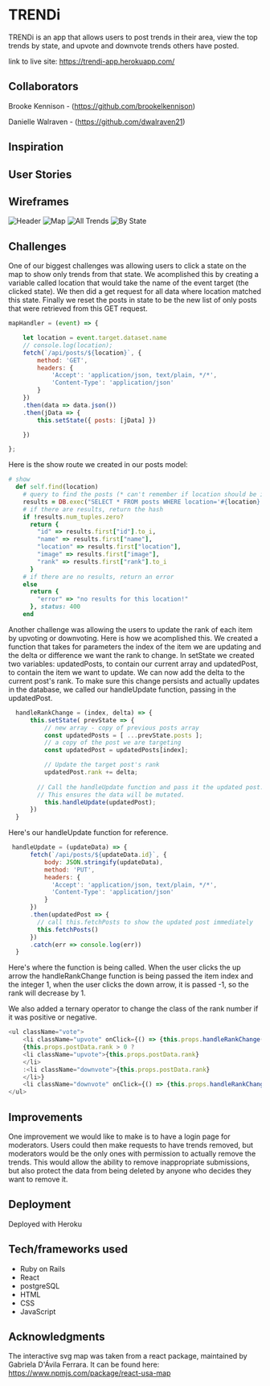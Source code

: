 # TRENDi

TRENDi is an app that allows users to post trends in their area, view the top trends by state, and upvote and downvote trends others have posted.

link to live site: https://trendi-app.herokuapp.com/

## Collaborators
Brooke Kennison - (https://github.com/brookelkennison)

Danielle Walraven - (https://github.com/dwalraven21)

## Inspiration

## User Stories

## Wireframes
![Header](1.png)
![Map](2.png)
![All Trends](3.png)
![By State](4.png)

## Challenges

One of our biggest challenges was allowing users to click a state on the map to show only trends from that state. We acomplished this by creating a variable called location that would take the name of the event target (the clicked state). We then did a get request for all data where location matched this state. Finally we reset the posts in state to be the new list of only posts that were retrieved from this GET request. 

```JavaScript
mapHandler = (event) => {

	let location = event.target.dataset.name
	// console.log(location);
	fetch(`/api/posts/${location}`, {
		method: 'GET',
		headers: {
			'Accept': 'application/json, text/plain, */*',
			'Content-Type': 'application/json'
		}
	})
	.then(data => data.json())
	.then(jData => {
		this.setState({ posts: [jData] })

	})

};

```
Here is the show route we created in our posts model:

```Ruby
# show
  def self.find(location)
    # query to find the posts (* can't remember if location should be in quotes.)
    results = DB.exec("SELECT * FROM posts WHERE location='#{location}';")
    # if there are results, return the hash
    if !results.num_tuples.zero?
      return {
		"id" => results.first["id"].to_i,
	 	"name" => results.first["name"],
	 	"location" => results.first["location"],
	 	"image" => results.first["image"],
	 	"rank" => results.first["rank"].to_i
      }
    # if there are no results, return an error
    else
      return {
        "error" => "no results for this location!"
      }, status: 400
    end
```

Another challenge was allowing the users to update the rank of each item by upvoting or downvoting. Here is how we acomplished this. We created a function that takes for parameters the index of the item we are updating and the delta or difference we want the rank to change.
In setState we created two variables: updatedPosts, to contain our current array and updatedPost, to contain the item we want to update.
We can now add the delta to the current post's rank. To make sure this change persists and actually updates in the database, we called our handleUpdate function, passing in the updatedPost.

```JavaScript
  handleRankChange = (index, delta) => {
	  this.setState( prevState => {
		  // new array - copy of previous posts array
		  const updatedPosts = [ ...prevState.posts ];
		  // a copy of the post we are targeting
		  const updatedPost = updatedPosts[index];

		  // Update the target post's rank
		  updatedPost.rank += delta;
		
		// Call the handleUpdate function and pass it the updated post. 
		// This ensures the data will be mutated.	
		  this.handleUpdate(updatedPost);
	  })
  }

```
Here's our handleUpdate function for reference.

```JavaScript
 handleUpdate = (updateData) => {
	  fetch(`/api/posts/${updateData.id}`, {
		  body: JSON.stringify(updateData),
		  method: 'PUT',
		  headers: {
			'Accept': 'application/json, text/plain, */*',
			'Content-Type': 'application/json'
		  }
	  })
	  .then(updatedPost => {
		// call this.fetchPosts to show the updated post immediately
		this.fetchPosts()
	  })
	  .catch(err => console.log(err))
  }
```
Here's where the function is being called. When the user clicks the up arrow the handleRankChange function is being passed the item index and the integer 1, when the user clicks the down arrow, it is passed -1, so the rank will decrease by 1.

We also added a ternary operator to change the class of the rank number if it was positive or negative.
```JavaScript
<ul className="vote">
	<li className="upvote" onClick={() => {this.props.handleRankChange(this.props.index, 1);}}>&#9650;</li>
	{this.props.postData.rank > 0 ?
	<li className="upvote">{this.props.postData.rank}
	</li>
	:<li className="downvote">{this.props.postData.rank}
	</li>}
	<li className="downvote" onClick={() => {this.props.handleRankChange(this.props.index, -1);}}>&#9660;</li>
</ul>
```

## Improvements

One improvement we would like to make is to have a login page for moderators. Users could then make requests to have trends removed, but moderators would be the only ones with permission to actually remove the trends. This would allow the ability to remove inappropriate submissions, but also protect the data from being deleted by anyone who decides they want to remove it.

## Deployment

Deployed with Heroku

## Tech/frameworks used

* Ruby on Rails
* React
* postgreSQL
* HTML
* CSS
* JavaScript

## Acknowledgments

The interactive svg map was taken from a react package, maintained by Gabriela D'Ávila Ferrara. It can be found here:
https://www.npmjs.com/package/react-usa-map
